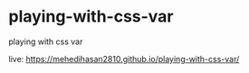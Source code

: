 # playing-with-css-var
playing with css var

live: https://mehedihasan2810.github.io/playing-with-css-var/
